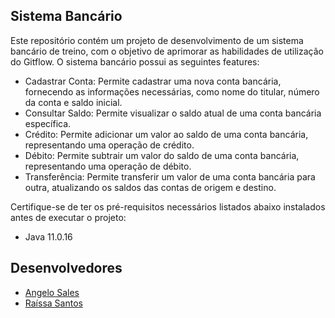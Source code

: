 ## Sistema Bancário

Este repositório contém um projeto de desenvolvimento de um sistema bancário de treino, com o objetivo de aprimorar as habilidades de utilização do Gitflow. O sistema bancário possui as seguintes features:

- Cadastrar Conta: Permite cadastrar uma nova conta bancária, fornecendo as informações necessárias, como nome do titular, número da conta e saldo inicial.
- Consultar Saldo: Permite visualizar o saldo atual de uma conta bancária específica.
- Crédito: Permite adicionar um valor ao saldo de uma conta bancária, representando uma operação de crédito.
- Débito: Permite subtrair um valor do saldo de uma conta bancária, representando uma operação de débito.
- Transferência: Permite transferir um valor de uma conta bancária para outra, atualizando os saldos das contas de origem e destino.

Certifique-se de ter os pré-requisitos necessários listados abaixo instalados antes de executar o projeto:
- Java 11.0.16

## Desenvolvedores
- [Angelo Sales](https://github.com/AngeloGustavo) 
- [Raíssa Santos](https://github.com/raixasantos)